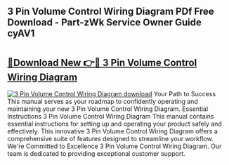 ## 3 Pin Volume Control Wiring Diagram PDf Free Download - Part-zWk Service Owner Guide cyAV1

# <h2><a href="http://dfkyqh.blite.top/?on=3+Pin+Volume+Control+Wiring+Diagram">🔗Download New 👉🔴 3 Pin Volume Control Wiring Diagram</a></h2>

[![3 Pin Volume Control Wiring Diagram download](https://i.imgur.com/lujVjoI.png)](http://dfkyqh.blite.top/?on=3+Pin+Volume+Control+Wiring+Diagram)
Your Path to Success This manual serves as your roadmap to confidently operating and maintaining your new 3 Pin Volume Control Wiring Diagram. Essential Instructions 3 Pin Volume Control Wiring Diagram This manual contains essential instructions for setting up and operating your product safely and effectively. This innovative 3 Pin Volume Control Wiring Diagram offers a comprehensive suite of features designed to streamline your workflow. We're Committed to Excellence 3 Pin Volume Control Wiring Diagram. Our team is dedicated to providing exceptional customer support.

